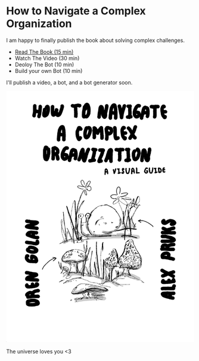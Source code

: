 # How to Navigate a Complex Organization

I am happy to finally publish the book about solving complex challenges.

* [Read The Book (15 min)](https://raw.githubusercontent.com/oren/oren.github.io/master/articles/navigate-complex-organization/how-to-navigate-a-complex-organization-v.1.0.0.pdf)
* Watch The Video (30 min)
* Deoloy The Bot (10 min)
* Build your own Bot (10 min)

I'll publish a video, a bot, and a bot generator soon.

![navigate-complex-org](01.png)


The universe loves you <3
